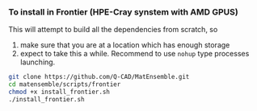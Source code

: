 ### To install in Frontier (HPE-Cray synstem with AMD GPUS)
This will attempt to build all the dependencies from scratch, so 
1) make sure that you are at a location which has enough storage 
2) expect to take this a while. Recommend to use `nohup` type processes launching. 
```bash
git clone https://github.com/Q-CAD/MatEnsemble.git
cd matensemble/scripts/frontier
chmod +x install_frontier.sh
./install_frontier.sh
```